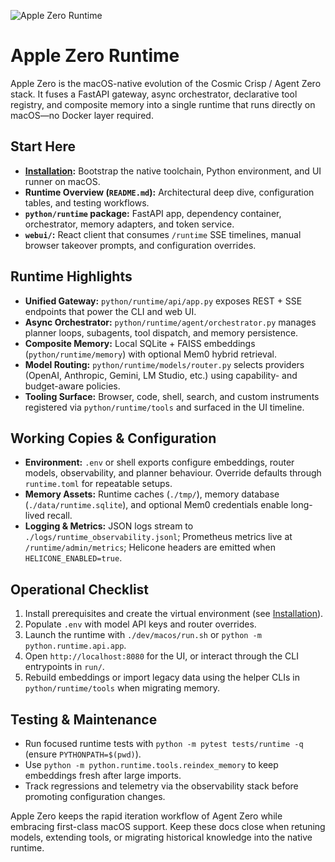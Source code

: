 ![Apple Zero Runtime](res/header.png)
# Apple Zero Runtime
Apple Zero is the macOS-native evolution of the Cosmic Crisp / Agent Zero stack. It fuses a FastAPI gateway, async orchestrator, declarative tool registry, and composite memory into a single runtime that runs directly on macOS—no Docker layer required.

## Start Here
- **[Installation](installation.md):** Bootstrap the native toolchain, Python environment, and UI runner on macOS.
- **Runtime Overview (`README.md`):** Architectural deep dive, configuration tables, and testing workflows.
- **`python/runtime` package:** FastAPI app, dependency container, orchestrator, memory adapters, and token service.
- **`webui/`:** React client that consumes `/runtime` SSE timelines, manual browser takeover prompts, and configuration overrides.

## Runtime Highlights
- **Unified Gateway:** `python/runtime/api/app.py` exposes REST + SSE endpoints that power the CLI and web UI.
- **Async Orchestrator:** `python/runtime/agent/orchestrator.py` manages planner loops, subagents, tool dispatch, and memory persistence.
- **Composite Memory:** Local SQLite + FAISS embeddings (`python/runtime/memory`) with optional Mem0 hybrid retrieval.
- **Model Routing:** `python/runtime/models/router.py` selects providers (OpenAI, Anthropic, Gemini, LM Studio, etc.) using capability- and budget-aware policies.
- **Tooling Surface:** Browser, code, shell, search, and custom instruments registered via `python/runtime/tools` and surfaced in the UI timeline.

## Working Copies & Configuration
- **Environment:** `.env` or shell exports configure embeddings, router models, observability, and planner behaviour. Override defaults through `runtime.toml` for repeatable setups.
- **Memory Assets:** Runtime caches (`./tmp/`), memory database (`./data/runtime.sqlite`), and optional Mem0 credentials enable long-lived recall.
- **Logging & Metrics:** JSON logs stream to `./logs/runtime_observability.jsonl`; Prometheus metrics live at `/runtime/admin/metrics`; Helicone headers are emitted when `HELICONE_ENABLED=true`.

## Operational Checklist
1. Install prerequisites and create the virtual environment (see [Installation](installation.md)).
2. Populate `.env` with model API keys and router overrides.
3. Launch the runtime with `./dev/macos/run.sh` or `python -m python.runtime.api.app`.
4. Open `http://localhost:8080` for the UI, or interact through the CLI entrypoints in `run/`.
5. Rebuild embeddings or import legacy data using the helper CLIs in `python/runtime/tools` when migrating memory.

## Testing & Maintenance
- Run focused runtime tests with `python -m pytest tests/runtime -q` (ensure `PYTHONPATH=$(pwd)`).
- Use `python -m python.runtime.tools.reindex_memory` to keep embeddings fresh after large imports.
- Track regressions and telemetry via the observability stack before promoting configuration changes.

Apple Zero keeps the rapid iteration workflow of Agent Zero while embracing first-class macOS support. Keep these docs close when retuning models, extending tools, or migrating historical knowledge into the native runtime.
